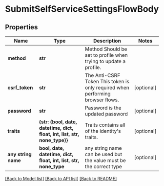 # SubmitSelfServiceSettingsFlowBody


## Properties
Name | Type | Description | Notes
------------ | ------------- | ------------- | -------------
**method** | **str** | Method  Should be set to profile when trying to update a profile. | 
**csrf_token** | **str** | The Anti-CSRF Token  This token is only required when performing browser flows. | [optional] 
**password** | **str** | Password is the updated password | [optional] 
**traits** | **{str: (bool, date, datetime, dict, float, int, list, str, none_type)}** | Traits contains all of the identity&#39;s traits. | [optional] 
**any string name** | **bool, date, datetime, dict, float, int, list, str, none_type** | any string name can be used but the value must be the correct type | [optional]

[[Back to Model list]](../README.md#documentation-for-models) [[Back to API list]](../README.md#documentation-for-api-endpoints) [[Back to README]](../README.md)


